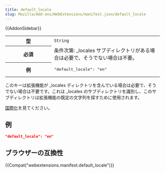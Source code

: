 ```yaml
---
title: default_locale
slug: Mozilla/Add-ons/WebExtensions/manifest.json/default_locale
---
```

{{AddonSidebar}}

<table class="fullwidth-table standard-table">
  <tbody>
    <tr>
      <th scope="row" style="width: 30%">型</th>
      <td><code>String</code></td>
    </tr>
    <tr>
      <th scope="row">必須</th>
      <td>
        条件次第: _locales
        サブディレクトリがある場合は必要で、そうでない場合は不要。
      </td>
    </tr>
    <tr>
      <th scope="row">例</th>
      <td><pre class="brush: json">"default_locale": "en"</pre></td>
    </tr>
  </tbody>
</table>

このキーは拡張機能が \_locales ディレクトリを含んでいる場合は必要で、そうでない場合は不要です。これは \_locales のサブディレクトリを識別し、このサブディレクトリは拡張機能の既定の文字列を探すために使用されます。

[国際化](/ja/Add-ons/WebExtensions/Internationalization)を見てください。

## 例

```json
"default_locale": "en"
```

## ブラウザーの互換性

{{Compat("webextensions.manifest.default_locale")}}
